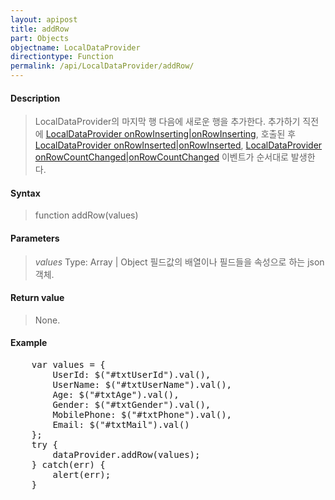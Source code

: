 ```yaml
---
layout: apipost
title: addRow
part: Objects
objectname: LocalDataProvider
directiontype: Function
permalink: /api/LocalDataProvider/addRow/
---
```



#### Description

> LocalDataProvider의 마지막 행 다음에 새로운 행을 추가한다. 추가하기 직전에 [LocalDataProvider onRowInserting|onRowInserting](/api/LocalDataProvider/), 호출된 후 [LocalDataProvider onRowInserted|onRowInserted](/api/LocalDataProvider/), [LocalDataProvider onRowCountChanged|onRowCountChanged](/api/LocalDataProvider/) 이벤트가 순서대로 발생한다.

#### Syntax

> function addRow(values)

#### Parameters

> *values*
> Type: Array | Object
> 필드값의 배열이나 필드들을 속성으로 하는 json 객체.

#### Return value

> None.

#### Example

<pre class="prettyprint">
    var values = {
        UserId: $("#txtUserId").val(),
        UserName: $("#txtUserName").val(),
        Age: $("#txtAge").val(),
        Gender: $("#txtGender").val(),
        MobilePhone: $("#txtPhone").val(),
        Email: $("#txtMail").val()
    };
    try {
        dataProvider.addRow(values);
    } catch(err) {
        alert(err);
    }
</pre>

